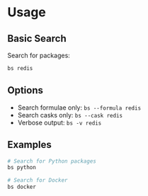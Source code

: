 # Usage

## Basic Search

Search for packages:
```bash
bs redis
```

## Options

- Search formulae only: `bs --formula redis`
- Search casks only: `bs --cask redis`
- Verbose output: `bs -v redis`

## Examples

```bash
# Search for Python packages
bs python

# Search for Docker
bs docker
```

